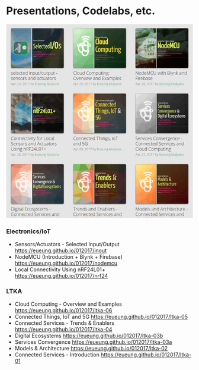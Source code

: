 # Presentations, Codelabs, etc.

![Screenshot](https://raw.githubusercontent.com/eueung/012017/master/zimages/abc.jpg)

### Electronics/IoT
- Sensors/Actuators - Selected Input/Output https://eueung.github.io/012017/inout
- NodeMCU (Introduction + Blynk + Firebase) https://eueung.github.io/012017/nodemcu
- Local Connectivity Using nRF24L01+ https://eueung.github.io/012017/nrf24

### LTKA
- Cloud Computing - Overview and Examples https://eueung.github.io/012017/ltka-06
- Connected Things, IoT and 5G https://eueung.github.io/012017/ltka-05
- Connected Services - Trends & Enablers https://eueung.github.io/012017/ltka-04
- Digital Ecosystems https://eueung.github.io/012017/ltka-03b
- Services Convergence https://eueung.github.io/012017/ltka-03a
- Models & Architecture https://eueung.github.io/012017/ltka-02
- Connected Services - Introduction https://eueung.github.io/012017/ltka-01

